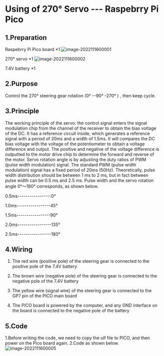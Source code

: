 # Using of 270° Servo --- Raspebrry Pi Pico

## 1.Preparation
Raspebrry Pi Pico board *1
![image-2022111600001](2022111600001.png)

270° servo *1
![image-2022111600002](2022111600002.png)

7.4V battery *1

## 2.Purpose
Control the 270° steering gear rotation (0° --90° -270° ) , then keep cycle.

## 3.Principle
The working principle of the servo: the control signal enters the signal modulation chip from the  channel of the receiver to obtain the bias voltage of the DC. It has a reference circuit inside, which  generates a reference signal with a period of 20ms and a width of 1.5ms. It will compares the DC  bias voltage with the voltage of the potentiometer to obtain a voltage difference and output. The  positive and negative of the voltage difference is outputted to the motor drive chip to determine  the forward and reverse of the motor. Servo rotation angle is by adjusting the duty ratios of PWM  (pulse width modulation) signal. The standard PWM (pulse width modulation) signal has a fixed  period of 20ms (50Hz). Theoretically, pulse width distribution should be between 1 ms to 2 ms,  but in fact between pulse width can be 0.5 ms and 2.5 ms. Pulse width and the servo rotation  angle 0°～180° corresponds, as shown below.

0.5ms-----------------0°  

1.0ms-----------------45°  

1.5ms-----------------90°  

2.0ms-----------------135°  

2.5ms-----------------180°

## 4.Wiring
1. The red wire (positive pole) of the steering gear is connected to the positive pole of the 7.4V battery

2. The brown wire (negative pole) of the steering gear is connected to the negative pole of the 7.4V battery

3. The yellow wire (signal wire) of the steering gear is connected to the GP7 pin of the PICO main board

4. The PICO board is powered by the computer, and any GND interface on the board is connected to the negative pole of the battery

   

## 5.Code
1.Before writing the code, we need to copy the ulf file to PICO, and then power on the Pico board again.
2.Code as shown below.
![image-2022111600005](2022111600005.png)